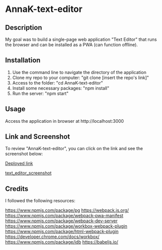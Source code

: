 # AnnaK-text-editor

## Description

My goal was to build a single-page web application "Text Editor"  that runs the browser and can be installed as a PWA (can function offline).

## Installation

1. Use the command line to navigate the directory of the application
2. Clone my repo to your computer: "git clone [insert the repo's link]"
3. Access to the folder: "cd AnnaK-text-editor"
4. Install some necessary packages: "npm install"
5. Run the server: "npm start"

## Usage

Access the application in browser at http://localhost:3000

## Link and Screenshot

To review "AnnaK-text-editor", you can click on the link and see the screenshot below:

[Deployed link](https://annak-text-editor.onrender.com/) 

[text_editor_screenshot](./text_editor_screenshot.png)

## Credits

I followed the following resources:

https://www.npmjs.com/package/pg
https://webpack.js.org/
https://www.npmjs.com/package/webpack-pwa-manifest
https://www.npmjs.com/package/webpack-dev-server
https://www.npmjs.com/package/workbox-webpack-plugin
https://www.npmjs.com/package/html-webpack-plugin
https://developer.chrome.com/docs/workbox/
https://www.npmjs.com/package/idb
https://babeljs.io/



